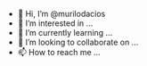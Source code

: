 - 👋 Hi, I’m @murilodacios
- 👀 I’m interested in ...
- 🌱 I’m currently learning ...
- 💞️ I’m looking to collaborate on ...
- 📫 How to reach me ...

<!---
murilodacios/murilodacios is a ✨ special ✨ repository because its `README.md` (this file) appears on your GitHub profile.
You can click the Preview link to take a look at your changes.
--->
